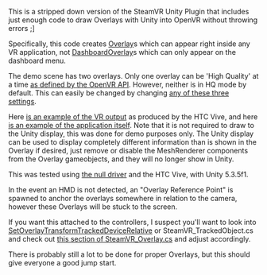 This is a stripped down version of the SteamVR Unity Plugin that includes just enough code to draw Overlays with Unity into OpenVR without throwing errors ;]

Specifically, this code creates [Overlay](https://github.com/ValveSoftware/openvr/wiki/IVROverlay::CreateOverlay)s which can appear right inside any VR application, not [DashboardOverlay](https://github.com/ValveSoftware/openvr/wiki/IVROverlay::CreateDashboardOverlay)s which can only appear on the dashboard menu.

The demo scene has two overlays. Only one overlay can be 'High Quality' at a time [as defined by the OpenVR API](https://github.com/ValveSoftware/openvr/wiki/IVROverlay::SetHighQualityOverlay).
However, neither is in HQ mode by default. This can easily be changed by changing [any of these three settings](http://i.imgur.com/6SM7aab.png).

Here [is an example of the VR output](http://imgur.com/a/nU3fS) as produced by the HTC Vive, and here [is an example of the application itself](http://i.imgur.com/vKutqqA.png).
Note that it is not required to draw to the Unity display, this was done for demo purposes only. The Unity display can be used to display completely different information than is shown in the Overlay if desired, just remove or disable the MeshRenderer components from the Overlay gameobjects, and they will no longer show in Unity.

This was tested using [the null driver](https://www.reddit.com/r/SteamVR/comments/4i40k7/cant_get_steamvr_to_work_with_null_driver/d2uxgh5) and the HTC Vive, with Unity 5.3.5f1.

In the event an HMD is not detected, an "Overlay Reference Point" is spawned to anchor the overlays somewhere in relation to the camera, however these Overlays will be stuck to the screen.

If you want this attached to the controllers, I suspect you'll want to look into [SetOverlayTransformTrackedDeviceRelative](https://github.com/ValveSoftware/openvr/wiki/IVROverlay::SetOverlayTransformTrackedDeviceRelative) or SteamVR_TrackedObject.cs and check out [this section of SteamVR_Overlay.cs](https://github.com/Hotrian/ViveOverlay/blob/master/Assets/SteamVR/Scripts/SteamVR_Overlay.cs#L110-L136) and adjust accordingly.

There is probably still a lot to be done for proper Overlays, but this should give everyone a good jump start.